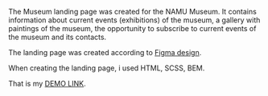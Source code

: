 The Museum landing page was created for the NAMU Museum. It contains information about current events (exhibitions) of the museum, a gallery with paintings of the museum, the opportunity to subscribe to current events of the museum and its contacts. 

The landing page was created according to [Figma design](https://www.figma.com/file/cRBCqE06cDrY3s4jX7h3iY/%D0%9D%D0%90%D0%9C%D0%A3-(Edit)?node-id=0%3A1).

When creating the landing page, i used HTML, SCSS, BEM. 

That is my [DEMO LINK](https://teerveet.github.io/museum-landing/).

